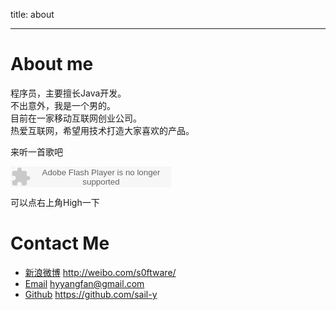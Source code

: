title: about

---

# About me

程序员，主要擅长Java开发。   
不出意外，我是一个男的。   
目前在一家移动互联网创业公司。    
热爱互联网，希望用技术打造大家喜欢的产品。

来听一首歌吧    


<embed src="http://www.xiami.com/widget/0_1773290413/singlePlayer.swf" type="application/x-shockwave-flash" width="257" height="33" wmode="transparent"></embed>

可以点右上角High一下

# Contact Me

* [新浪微博](http://weibo.com/s0ftware/) http://weibo.com/s0ftware/
* [Email](mailto:hyyangfan@gmail.com)  hyyangfan@gmail.com
* [Github](https://github.com/sail-y) https://github.com/sail-y